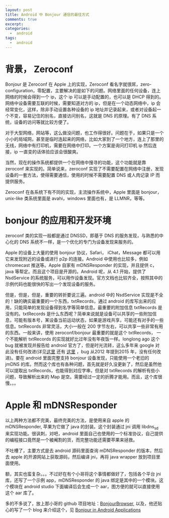 ```yaml
---
layout: post
title: Android 中 Bonjour 通信的最佳方式
comments: true
excerpt:
categories:
  -  android
tags:
  -  android
---
```



# 背景， Zeroconf

Bonjour 是 Zeroconf 在 Apple 上的实现，Zeroconf 看名字就很屌，zero-configuration，零配置，主要解决的是如下的问题。网络里面的任何设备，连上网络的时候会得到一个 ip，这个 ip 可以是手动配置的，也可以是 DHCP 得到的。网络中设备需要互联的时候，需要知道对方的 ip，但是在一个动态网络中，ip 会经常变化，这样，除非手动设置各种设备的 ip 地址并记录起来，或者对设备起一个不变，容易记住的别名，直接访问别名，这就是 DNS 的原理。有了 DNS 系统，设备的访问等就比较方便了。

对于大型网络，网站等，这么做没问题，也工作得很好。问题在于，如果只是一个小小的局域网，甚至是临时连起来的网络，比如大家到了一个地方，连上了那里的无线，网络中有打印机，需要在网络中打印。一个方案是询问打印机 ip 然后连接，ip 一直变的话体验应该会很酸爽。

当然，现在的操作系统都提供一个在网络中搜寻的功能，这个功能就是靠 zeroconf 来实现的。简单说来，zeroconf 实现了不需要配置在网络中注册，发现设备的一套方法，使得需要通信，使用的时候不需要配置 DNS 或人肉记录 IP 而提供服务。

Zeroconf 在各系统下有不同的实现，主流操作系统中，Apple 里面是 bonjour，unix-like 类系统里面是 avahi，windows 里面也有，是 LLMNR，等等。


# bonjour 的应用和开发环境

zeroconf 类的实现一般都是通过 DNSSD，即基于 DNS 的服务发现，与熟悉的中心化的 DNS 系统不一样，是一个优化的专门为设备发现来服务的。

Apple 的设备上大量的使用 bonjour 协议，Safari， iChat，Message 都可以用它来发现附近的设备或进行 p2p 的连接。Android 中使用也比较多，例如 chromecast 推送等。Apple 自家有 mDNSResponder 的实现，并且提供 c， java 等帮定。而且这个项目是开源的。Android 呢，从 4.1 开始，提供了 NsdService 的系统服务，可以用作设备发现。官方文档也比较齐全，按照其中的示例代码也能很快的写出一个发现设备的服务。

但是，但是，但是，重要的转折要说三遍。android 中的 NsdService 实现是不全的！缺的确实最重要的一个东西，txtRecords，通过 android 的库写出来的应用，只能简单的发现设备得到名字等简单信息。最重要的附加信息 txtRecords 是没有的。txtRecords 是什么东西呢？简单来说就是设备可以共享的一些附加信息，可能有版本号，某设备当前运动状态，如果是游戏共享，可能还有对手的一些信息。txtRecords 非常灵活，大小一般在 200 字节左右，可以共享一些非常有用的东西。一般来讲，使用 zeroconf/bonjour 最重要的就是这个 txtRecords， 一个不能解析 txtRecords 的实现就好比过年没有年夜饭一样。longlong ago 这个 bug 就被发现并报告给 android 官方了，但是时光流转，这么多年来 google 对此没有任何改进(详见[这里](https://code.google.com/p/android/issues/detail?id=35810) 还有 [这里](https://code.google.com/p/android/issues/detail?id=136099) ，bug 从2012 年提到2015 年，没有任何改进)。要在 android 里面完整支持 bonjour 设备发现，只能使用一个老旧的 jmDNS 的库。然而这个库也有各种问题，首先就是好久没更新了，然后是虽然他可以提取出 txtRecords，也能得到对应字串，但是对 txtRecords 的解析有些小问题，导致解析出来的 Map 是空。需要经过一定的折腾才能用。而且，这个库很慢。。。


# Apple 和 mDNSResponder

以上两种方法都不完美，最终完美的方法，是使用来自 apple 的 mDNSResponder, 苹果为它做了 java 的封装。这个封装通过 jni 调用 libdns<sub>sd</sub> 来实现功能。很讽刺，对吧，android 里面自己也使用的一个标准协议，自己提供的编程接口竟然是一个被阉割的货，而完整功能还需要苹果来拯救。

不吐槽了，主要方式是去 android 源码里面查询 mDNSResponder 的版本，然后去 apple 的开源网站上获取源码，然后编译 jni，再将 java wrapper 放到项目里面使用。

额，其实也蛮复杂。。。不过好在有个小哥将这个事情都做好了，包括各个平台 jni 库，还写了一个示例 app，mDNSResponder 的 java 绑定是其中的一个模块。这个模块在 android studio 下面编译后会生成一个 aar，图方便的就可以直接使用这个 aar 库了。

多的不多说了，放上那小哥的 github 项目地址：[BonjourBrowser](https://github.com/andriydruk/BonjourBrowser), 以及，他还贴心的写了一个 blog 来介绍这个，见 [Bonjour in Android Applications](http://andriydruk.github.io/post/mdnsresponder/)
